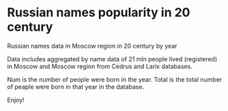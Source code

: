 # Russian names popularity in 20 century
Russian names data in Moscow region in 20 century by year 

Data includes aggregated by name data of 21 mln people lived (registered) in Moscow and Moscow region from Cedrus and Larix databases.

Num is the number of people were born in the year. Total is the total number of peaple were born in that year in the database. 

Enjoy!
